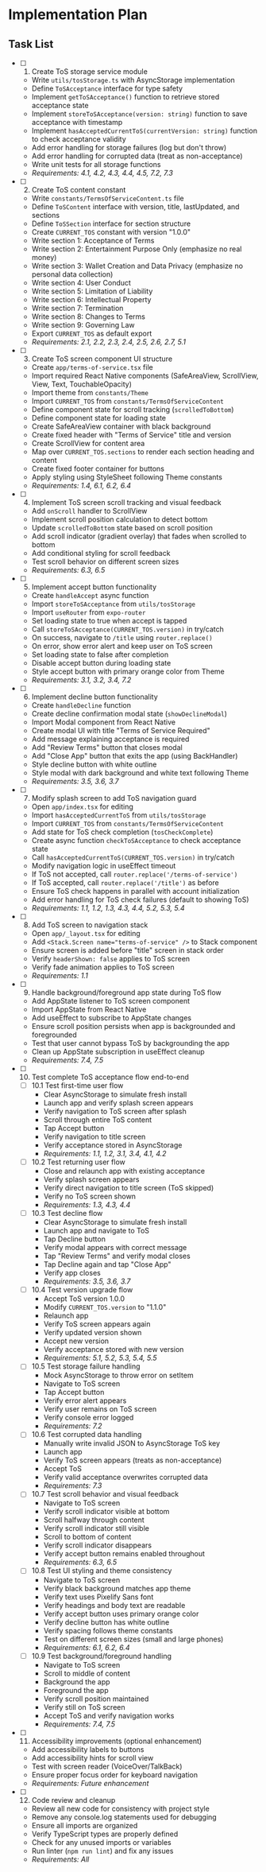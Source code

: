 # Implementation Plan

## Task List

- [ ] 1. Create ToS storage service module
  - Write `utils/tosStorage.ts` with AsyncStorage implementation
  - Define `ToSAcceptance` interface for type safety
  - Implement `getToSAcceptance()` function to retrieve stored acceptance state
  - Implement `storeToSAcceptance(version: string)` function to save acceptance with timestamp
  - Implement `hasAcceptedCurrentToS(currentVersion: string)` function to check acceptance validity
  - Add error handling for storage failures (log but don't throw)
  - Add error handling for corrupted data (treat as non-acceptance)
  - Write unit tests for all storage functions
  - _Requirements: 4.1, 4.2, 4.3, 4.4, 4.5, 7.2, 7.3_

- [ ] 2. Create ToS content constant
  - Write `constants/TermsOfServiceContent.ts` file
  - Define `ToSContent` interface with version, title, lastUpdated, and sections
  - Define `ToSSection` interface for section structure
  - Create `CURRENT_TOS` constant with version "1.0.0"
  - Write section 1: Acceptance of Terms
  - Write section 2: Entertainment Purpose Only (emphasize no real money)
  - Write section 3: Wallet Creation and Data Privacy (emphasize no personal data collection)
  - Write section 4: User Conduct
  - Write section 5: Limitation of Liability
  - Write section 6: Intellectual Property
  - Write section 7: Termination
  - Write section 8: Changes to Terms
  - Write section 9: Governing Law
  - Export `CURRENT_TOS` as default export
  - _Requirements: 2.1, 2.2, 2.3, 2.4, 2.5, 2.6, 2.7, 5.1_

- [ ] 3. Create ToS screen component UI structure
  - Create `app/terms-of-service.tsx` file
  - Import required React Native components (SafeAreaView, ScrollView, View, Text, TouchableOpacity)
  - Import theme from `constants/Theme`
  - Import `CURRENT_TOS` from `constants/TermsOfServiceContent`
  - Define component state for scroll tracking (`scrolledToBottom`)
  - Define component state for loading state
  - Create SafeAreaView container with black background
  - Create fixed header with "Terms of Service" title and version
  - Create ScrollView for content area
  - Map over `CURRENT_TOS.sections` to render each section heading and content
  - Create fixed footer container for buttons
  - Apply styling using StyleSheet following Theme constants
  - _Requirements: 1.4, 6.1, 6.2, 6.4_

- [ ] 4. Implement ToS screen scroll tracking and visual feedback
  - Add `onScroll` handler to ScrollView
  - Implement scroll position calculation to detect bottom
  - Update `scrolledToBottom` state based on scroll position
  - Add scroll indicator (gradient overlay) that fades when scrolled to bottom
  - Add conditional styling for scroll feedback
  - Test scroll behavior on different screen sizes
  - _Requirements: 6.3, 6.5_

- [ ] 5. Implement accept button functionality
  - Create `handleAccept` async function
  - Import `storeToSAcceptance` from `utils/tosStorage`
  - Import `useRouter` from `expo-router`
  - Set loading state to true when accept is tapped
  - Call `storeToSAcceptance(CURRENT_TOS.version)` in try/catch
  - On success, navigate to `/title` using `router.replace()`
  - On error, show error alert and keep user on ToS screen
  - Set loading state to false after completion
  - Disable accept button during loading state
  - Style accept button with primary orange color from Theme
  - _Requirements: 3.1, 3.2, 3.4, 7.2_

- [ ] 6. Implement decline button functionality
  - Create `handleDecline` function
  - Create decline confirmation modal state (`showDeclineModal`)
  - Import Modal component from React Native
  - Create modal UI with title "Terms of Service Required"
  - Add message explaining acceptance is required
  - Add "Review Terms" button that closes modal
  - Add "Close App" button that exits the app (using BackHandler)
  - Style decline button with white outline
  - Style modal with dark background and white text following Theme
  - _Requirements: 3.5, 3.6, 3.7_

- [ ] 7. Modify splash screen to add ToS navigation guard
  - Open `app/index.tsx` for editing
  - Import `hasAcceptedCurrentToS` from `utils/tosStorage`
  - Import `CURRENT_TOS` from `constants/TermsOfServiceContent`
  - Add state for ToS check completion (`tosCheckComplete`)
  - Create async function `checkToSAcceptance` to check acceptance state
  - Call `hasAcceptedCurrentToS(CURRENT_TOS.version)` in try/catch
  - Modify navigation logic in useEffect timeout
  - If ToS not accepted, call `router.replace('/terms-of-service')`
  - If ToS accepted, call `router.replace('/title')` as before
  - Ensure ToS check happens in parallel with account initialization
  - Add error handling for ToS check failures (default to showing ToS)
  - _Requirements: 1.1, 1.2, 1.3, 4.3, 4.4, 5.2, 5.3, 5.4_

- [ ] 8. Add ToS screen to navigation stack
  - Open `app/_layout.tsx` for editing
  - Add `<Stack.Screen name="terms-of-service" />` to Stack component
  - Ensure screen is added before "title" screen in stack order
  - Verify `headerShown: false` applies to ToS screen
  - Verify fade animation applies to ToS screen
  - _Requirements: 1.1_

- [ ] 9. Handle background/foreground app state during ToS flow
  - Add AppState listener to ToS screen component
  - Import AppState from React Native
  - Add useEffect to subscribe to AppState changes
  - Ensure scroll position persists when app is backgrounded and foregrounded
  - Test that user cannot bypass ToS by backgrounding the app
  - Clean up AppState subscription in useEffect cleanup
  - _Requirements: 7.4, 7.5_

- [ ] 10. Test complete ToS acceptance flow end-to-end
  - [ ] 10.1 Test first-time user flow
    - Clear AsyncStorage to simulate fresh install
    - Launch app and verify splash screen appears
    - Verify navigation to ToS screen after splash
    - Scroll through entire ToS content
    - Tap Accept button
    - Verify navigation to title screen
    - Verify acceptance stored in AsyncStorage
    - _Requirements: 1.1, 1.2, 3.1, 3.4, 4.1, 4.2_
  - [ ] 10.2 Test returning user flow
    - Close and relaunch app with existing acceptance
    - Verify splash screen appears
    - Verify direct navigation to title screen (ToS skipped)
    - Verify no ToS screen shown
    - _Requirements: 1.3, 4.3, 4.4_
  - [ ] 10.3 Test decline flow
    - Clear AsyncStorage to simulate fresh install
    - Launch app and navigate to ToS
    - Tap Decline button
    - Verify modal appears with correct message
    - Tap "Review Terms" and verify modal closes
    - Tap Decline again and tap "Close App"
    - Verify app closes
    - _Requirements: 3.5, 3.6, 3.7_
  - [ ] 10.4 Test version upgrade flow
    - Accept ToS version 1.0.0
    - Modify `CURRENT_TOS.version` to "1.1.0"
    - Relaunch app
    - Verify ToS screen appears again
    - Verify updated version shown
    - Accept new version
    - Verify acceptance stored with new version
    - _Requirements: 5.1, 5.2, 5.3, 5.4, 5.5_
  - [ ] 10.5 Test storage failure handling
    - Mock AsyncStorage to throw error on setItem
    - Navigate to ToS screen
    - Tap Accept button
    - Verify error alert appears
    - Verify user remains on ToS screen
    - Verify console error logged
    - _Requirements: 7.2_
  - [ ] 10.6 Test corrupted data handling
    - Manually write invalid JSON to AsyncStorage ToS key
    - Launch app
    - Verify ToS screen appears (treats as non-acceptance)
    - Accept ToS
    - Verify valid acceptance overwrites corrupted data
    - _Requirements: 7.3_
  - [ ] 10.7 Test scroll behavior and visual feedback
    - Navigate to ToS screen
    - Verify scroll indicator visible at bottom
    - Scroll halfway through content
    - Verify scroll indicator still visible
    - Scroll to bottom of content
    - Verify scroll indicator disappears
    - Verify accept button remains enabled throughout
    - _Requirements: 6.3, 6.5_
  - [ ] 10.8 Test UI styling and theme consistency
    - Navigate to ToS screen
    - Verify black background matches app theme
    - Verify text uses Pixelify Sans font
    - Verify headings and body text are readable
    - Verify accept button uses primary orange color
    - Verify decline button has white outline
    - Verify spacing follows theme constants
    - Test on different screen sizes (small and large phones)
    - _Requirements: 6.1, 6.2, 6.4_
  - [ ] 10.9 Test background/foreground handling
    - Navigate to ToS screen
    - Scroll to middle of content
    - Background the app
    - Foreground the app
    - Verify scroll position maintained
    - Verify still on ToS screen
    - Accept ToS and verify navigation works
    - _Requirements: 7.4, 7.5_

- [ ] 11. Accessibility improvements (optional enhancement)
  - Add accessibility labels to buttons
  - Add accessibility hints for scroll view
  - Test with screen reader (VoiceOver/TalkBack)
  - Ensure proper focus order for keyboard navigation
  - _Requirements: Future enhancement_

- [ ] 12. Code review and cleanup
  - Review all new code for consistency with project style
  - Remove any console.log statements used for debugging
  - Ensure all imports are organized
  - Verify TypeScript types are properly defined
  - Check for any unused imports or variables
  - Run linter (`npm run lint`) and fix any issues
  - _Requirements: All_
